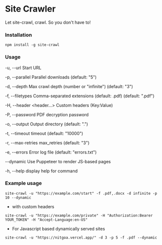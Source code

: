 # Site Crawler
Let site-crawl, crawl. So you don't have to!

### Installation
```
npm install -g site-crawl
```

### Usage 
  -u, --url <url>             Start URL

  -p, --parallel <number>     Parallel downloads (default: "5")

  -d, --depth <depth>         Max crawl depth (number or "infinite") (default: "3")

  -f, --filetypes <types>     Comma-separated extensions (default: .pdf) (default: ".pdf")

  -H, --header <header...>    Custom headers (Key:Value)

  -P, --password <password>   PDF decryption password

  -o, --output <path>         Output directory (default: ".")

  -t, --timeout <number>      timeout (default: "10000")

  -r, --max-retries <number>  max_retries (default: "3")

  -e, --errors <file>         Error log file (default: "errors.txt")

  --dynamic                   Use Puppeteer to render JS-based pages
  
  -h, --help                  display help for command

### Example usage 
```
site-crawl -u "https://example.com/start" -f .pdf,.docx -d infinite -p 10 --dynamic
```

- with custom headers
```
site-crawl -u "https://example.com/private" -H "Authorization:Bearer YOUR_TOKEN" -H "Accept-Language:en-US"
```

- For Javascript based dynamically served sites
```
site-crawl -u "https://nitgoa.vercel.app/" -d 3 -p 5 -f .pdf --dynamic
```



